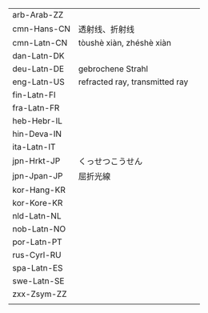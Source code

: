 | | | |
|-|-|-|
| arb-Arab-ZZ |  |  |
| cmn-Hans-CN | 透射线、折射线 |  |
| cmn-Latn-CN | tòushè xiàn, zhéshè xiàn |  |
| dan-Latn-DK |  |  |
| deu-Latn-DE | gebrochene Strahl |  |
| eng-Latn-US | refracted ray, transmitted ray |  |
| fin-Latn-FI |  |  |
| fra-Latn-FR |  |  |
| heb-Hebr-IL |  |  |
| hin-Deva-IN |  |  |
| ita-Latn-IT |  |  |
| jpn-Hrkt-JP | くっせつこうせん |  |
| jpn-Jpan-JP | 屈折光線 |  |
| kor-Hang-KR |  |  |
| kor-Kore-KR |  |  |
| nld-Latn-NL |  |  |
| nob-Latn-NO |  |  |
| por-Latn-PT |  |  |
| rus-Cyrl-RU |  |  |
| spa-Latn-ES |  |  |
| swe-Latn-SE |  |  |
| zxx-Zsym-ZZ |  |  |
|  |  |  |

